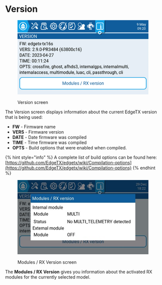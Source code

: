 # Version



<figure><img src="../../../.gitbook/assets/version1.png" alt=""><figcaption><p>Version screen</p></figcaption></figure>

The Version screen displays information about the current EdgeTX version that is being used:

* **FW** - Firmware name
* **VERS** - Firmware version
* **DATE** - Date firmware was compiled
* **TIME** - Time firmware was compiled
* **OPTS** - Build options that were enabled when compiled.

{% hint style="info" %}
A complete list of build options can be found here: [https://github.com/EdgeTX/edgetx/wiki/Compilation-options](https://github.com/EdgeTX/edgetx/wiki/Compilation-options)
{% endhint %}

<figure><img src="../../../.gitbook/assets/Version2.jpg" alt=""><figcaption><p>Modules / RX Version screen</p></figcaption></figure>

The **Modules / RX Version** gives you information about the activated RX modules for the currently selected model.
